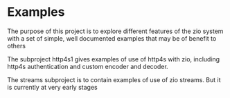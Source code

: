# Examples

The purpose of this project is to explore different features of the zio system with a set of simple, well documented examples that may be of benefit to others

The subproject http4s1 gives examples of use of http4s with zio, including http4s authentication and custom encoder and decoder.

The streams subproject is to contain examples of use of zio streams. But it is currently at very early stages


